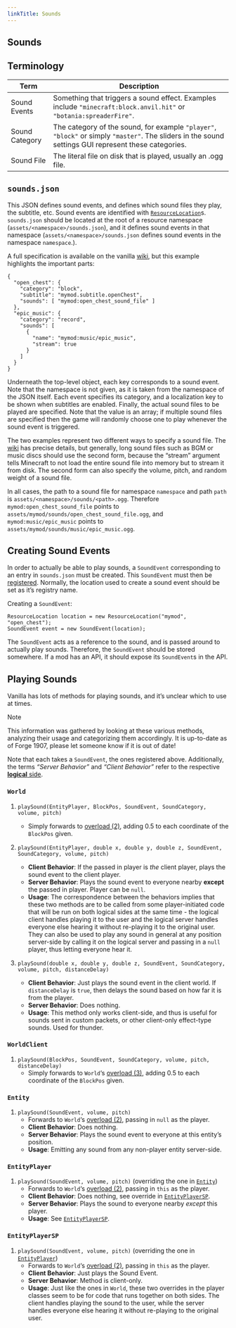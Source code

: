 ```yaml
---
linkTitle: Sounds
---
```


<article class="docs-entry">
<h1 id="sounds">Sounds<a class="headerlink" href="#sounds" title="Permanent link"> </a></h1>
<h2 id="terminology">Terminology<a class="headerlink" href="#terminology" title="Permanent link"> </a></h2>
<table>
<thead>
<tr>
<th>Term</th>
<th>Description</th>
</tr>
</thead>
<tbody>
<tr>
<td>Sound Events</td>
<td>Something that triggers a sound effect. Examples include <code>"minecraft:block.anvil.hit"</code> or <code>"botania:spreaderFire"</code>.</td>
</tr>
<tr>
<td>Sound Category</td>
<td>The category of the sound, for example <code>"player"</code>, <code>"block"</code> or simply <code>"master"</code>. The sliders in the sound settings GUI represent these categories.</td>
</tr>
<tr>
<td>Sound File</td>
<td>The literal file on disk that is played, usually an .ogg file.</td>
</tr>
</tbody>
</table>
<h2 id="soundsjson"><code>sounds.json</code><a class="headerlink" href="#soundsjson" title="Permanent link"> </a></h2>
<p>This JSON defines sound events, and defines which sound files they play, the subtitle, etc. Sound events are identified with <a href="../../concepts/resources/index.htm#resourcelocation"><code>ResourceLocation</code></a>s. <code>sounds.json</code> should be located at the root of a resource namespace (<code>assets/&lt;namespace&gt;/sounds.json</code>), and it defines sound events in that namespace (<code>assets/&lt;namespace&gt;/sounds.json</code> defines sound events in the namespace <code>namespace</code>.).</p>
<p>A full specification is available on the vanilla <a href="https://minecraft.gamepedia.com/Sounds.json">wiki</a>, but this example highlights the important parts:</p>
<pre class="highlight"><code class="language-json">{
  "open_chest": {
    "category": "block",
    "subtitle": "mymod.subtitle.openChest",
    "sounds": [ "mymod:open_chest_sound_file" ]
  },
  "epic_music": {
    "category": "record",
    "sounds": [
      {
        "name": "mymod:music/epic_music",
        "stream": true
      }
    ]
  }
}</code></pre>

<p>Underneath the top-level object, each key corresponds to a sound event. Note that the namespace is not given, as it is taken from the namespace of the JSON itself. Each event specifies its category, and a localization key to be shown when subtitles are enabled. Finally, the actual sound files to be played are specified. Note that the value is an array; if multiple sound files are specified then the game will randomly choose one to play whenever the sound event is triggered.</p>
<p>The two examples represent two different ways to specify a sound file. The <a href="https://minecraft.gamepedia.com/Sounds.json">wiki</a> has precise details, but generally, long sound files such as BGM or music discs should use the second form, because the &ldquo;stream&rdquo; argument tells Minecraft to not load the entire sound file into memory but to stream it from disk. The second form can also specify the volume, pitch, and random weight of a sound file.</p>
<p>In all cases, the path to a sound file for namespace <code>namespace</code> and path <code>path</code> is <code>assets/&lt;namespace&gt;/sounds/&lt;path&gt;.ogg</code>. Therefore <code>mymod:open_chest_sound_file</code> points to <code>assets/mymod/sounds/open_chest_sound_file.ogg</code>, and <code>mymod:music/epic_music</code> points to <code>assets/mymod/sounds/music/epic_music.ogg</code>.</p>
<h2 id="creating-sound-events">Creating Sound Events<a class="headerlink" href="#creating-sound-events" title="Permanent link"> </a></h2>
<p>In order to actually be able to play sounds, a <code>SoundEvent</code> corresponding to an entry in <code>sounds.json</code> must be created. This <code>SoundEvent</code> must then be <a href="../../concepts/registries/index.htm#registering-things">registered</a>. Normally, the location used to create a sound event should be set as it&rsquo;s registry name.</p>
<p>Creating a <code>SoundEvent</code>:</p>
<pre class="highlight"><code class="language-java">ResourceLocation location = new ResourceLocation("mymod", "open_chest");
SoundEvent event = new SoundEvent(location);</code></pre>

<p>The <code>SoundEvent</code> acts as a reference to the sound, and is passed around to actually play sounds. Therefore, the <code>SoundEvent</code> should be stored somewhere. If a mod has an API, it should expose its <code>SoundEvent</code>s in the API.</p>
<h2 id="playing-sounds">Playing Sounds<a class="headerlink" href="#playing-sounds" title="Permanent link"> </a></h2>
<p>Vanilla has lots of methods for playing sounds, and it&rsquo;s unclear which to use at times.</p>
<div class="admonition note">
<p class="admonition-title">Note</p>
<p>This information was gathered by looking at these various methods, analyzing their usage and categorizing them accordingly. It is up-to-date as of Forge 1907, please let someone know if it is out of date!</p>
</div>
<p>Note that each takes a <code>SoundEvent</code>, the ones registered above. Additionally, the terms <em>&ldquo;Server Behavior&rdquo;</em> and <em>&ldquo;Client Behavior&rdquo;</em> refer to the respective <a href="../../concepts/sides/index.htm"><strong>logical</strong> side</a>.</p>
<h3 id="world"><code>World</code><a class="headerlink" href="#world" title="Permanent link"> </a></h3>
<ol>
<li>
<p><a name="world-playsound-pbecvp"></a> <code>playSound(EntityPlayer, BlockPos, SoundEvent, SoundCategory, volume, pitch)</code></p>
<ul>
<li>Simply forwards to <a href="#world-playsound-pxyzecvp">overload (2)</a>, adding 0.5 to each coordinate of the <code>BlockPos</code> given.</li>
</ul>
</li>
<li>
<p><a name="world-playsound-pxyzecvp"></a> <code>playSound(EntityPlayer, double x, double y, double z, SoundEvent, SoundCategory, volume, pitch)</code></p>
<ul>
<li><strong>Client Behavior</strong>: If the passed in player is <em>the</em> client player, plays the sound event to the client player.</li>
<li><strong>Server Behavior</strong>: Plays the sound event to everyone nearby <strong>except</strong> the passed in player. Player can be <code>null</code>.</li>
<li><strong>Usage</strong>: The correspondence between the behaviors implies that these two methods are to be called from some player-initiated code that will be run on both logical sides at the same time - the logical client handles playing it to the user and the logical server handles everyone else hearing it without re-playing it to the original user.
   They can also be used to play any sound in general at any position server-side by calling it on the logical server and passing in a <code>null</code> player, thus letting everyone hear it.</li>
</ul>
</li>
<li>
<p><a name="world-playsound-xyzecvpd"></a> <code>playSound(double x, double y, double z, SoundEvent, SoundCategory, volume, pitch, distanceDelay)</code></p>
<ul>
<li><strong>Client Behavior</strong>: Just plays the sound event in the client world. If <code>distanceDelay</code> is <code>true</code>, then delays the sound based on how far it is from the player.</li>
<li><strong>Server Behavior</strong>: Does nothing.</li>
<li><strong>Usage</strong>: This method only works client-side, and thus is useful for sounds sent in custom packets, or other client-only effect-type sounds. Used for thunder.</li>
</ul>
</li>
</ol>
<h3 id="worldclient"><code>WorldClient</code><a class="headerlink" href="#worldclient" title="Permanent link"> </a></h3>
<ol>
<li><a name="worldclient-playsound-becvpd"></a> <code>playSound(BlockPos, SoundEvent, SoundCategory, volume, pitch, distanceDelay)</code><ul>
<li>Simply forwards to <code>World</code>&lsquo;s <a href="#world-playsound-xyzecvpd">overload (3)</a>, adding 0.5 to each coordinate of the <code>BlockPos</code> given.</li>
</ul>
</li>
</ol>
<h3 id="entity"><code>Entity</code><a class="headerlink" href="#entity" title="Permanent link"> </a></h3>
<ol>
<li><a name="entity-playsound-evp"></a> <code>playSound(SoundEvent, volume, pitch)</code><ul>
<li>Forwards to <code>World</code>&lsquo;s <a href="#world-playsound-pxyzecvp">overload (2)</a>, passing in <code>null</code> as the player.</li>
<li><strong>Client Behavior</strong>: Does nothing.</li>
<li><strong>Server Behavior</strong>: Plays the sound event to everyone at this entity&rsquo;s position.</li>
<li><strong>Usage</strong>: Emitting any sound from any non-player entity server-side.</li>
</ul>
</li>
</ol>
<h3 id="entityplayer"><code>EntityPlayer</code><a class="headerlink" href="#entityplayer" title="Permanent link"> </a></h3>
<ol>
<li><a name="entityplayer-playsound-evp"></a> <code>playSound(SoundEvent, volume, pitch)</code> (overriding the one in <a href="#entity-playsound-evp"><code>Entity</code></a>)<ul>
<li>Forwards to <code>World</code>&lsquo;s <a href="#world-playsound-pxyzecvp">overload (2)</a>, passing in <code>this</code> as the player.</li>
<li><strong>Client Behavior</strong>: Does nothing, see override in <a href="#entityplayersp-playsound-evp"><code>EntityPlayerSP</code></a>.</li>
<li><strong>Server Behavior</strong>: Plays the sound to everyone nearby <em>except</em> this player.</li>
<li><strong>Usage</strong>: See <a href="#entityplayersp-playsound-evp"><code>EntityPlayerSP</code></a>.</li>
</ul>
</li>
</ol>
<h3 id="entityplayersp"><code>EntityPlayerSP</code><a class="headerlink" href="#entityplayersp" title="Permanent link"> </a></h3>
<ol>
<li><a name="entityplayersp-playsound-evp"></a> <code>playSound(SoundEvent, volume, pitch)</code> (overriding the one in <a href="#entityplayer-playsound-evp"><code>EntityPlayer</code></a>)<ul>
<li>Forwards to <code>World</code>&lsquo;s <a href="#world-playsound-pxyzecvp">overload (2)</a>, passing in <code>this</code> as the player.</li>
<li><strong>Client Behavior</strong>: Just plays the Sound Event.</li>
<li><strong>Server Behavior</strong>: Method is client-only.</li>
<li><strong>Usage</strong>: Just like the ones in <code>World</code>, these two overrides in the player classes seem to be for code that runs together on both sides. The client handles playing the sound to the user, while the server handles everyone else hearing it without re-playing to the original user.</li>
</ul>
</li>
</ol>
</article>